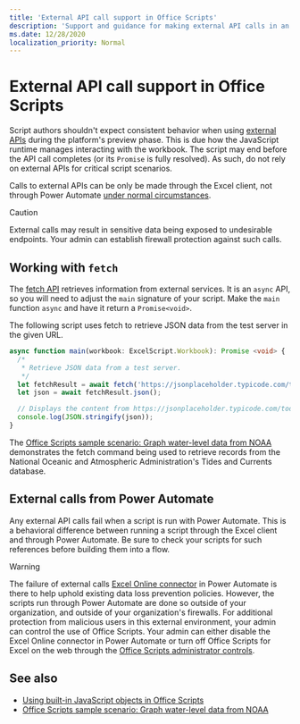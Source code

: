 ```yaml
---
title: 'External API call support in Office Scripts'
description: 'Support and guidance for making external API calls in an Office Script.'
ms.date: 12/28/2020
localization_priority: Normal
---
```


# External API call support in Office Scripts

Script authors shouldn't expect consistent behavior when using [external APIs](https://developer.mozilla.org/docs/Web/API) during the platform's preview phase. This is due how the JavaScript runtime manages interacting with the workbook. The script may end before the API call completes (or its `Promise` is fully resolved). As such, do not rely on external APIs for critical script scenarios.

Calls to external APIs can be only be made through the Excel client, not through Power Automate [under normal circumstances](#external-calls-from-power-automate).

> [!CAUTION]
> External calls may result in sensitive data being exposed to undesirable endpoints. Your admin can establish firewall protection against such calls.

## Working with `fetch`

The [fetch API](https://developer.mozilla.org/en-US/docs/Web/API/Fetch_API) retrieves information from external services. It is an `async` API, so you will need to adjust the `main` signature of your script. Make the `main` function `async` and have it return a `Promise<void>`.

The following script uses fetch to retrieve JSON data from the test server in the given URL.

```typescript
async function main(workbook: ExcelScript.Workbook): Promise <void> {
  /* 
   * Retrieve JSON data from a test server.
   */
  let fetchResult = await fetch('https://jsonplaceholder.typicode.com/todos/1');
  let json = await fetchResult.json();

  // Displays the content from https://jsonplaceholder.typicode.com/todos/1
  console.log(JSON.stringify(json));
}
```

The [Office Scripts sample scenario:  Graph water-level data from NOAA](../resources/scenarios/noaa-data-fetch/md) demonstrates the fetch command being used to retrieve records from the National Oceanic and Atmospheric Administration's Tides and Currents database.

## External calls from Power Automate

Any external API calls fail when a script is run with Power Automate. This is a behavioral difference between running a script through the Excel client and through Power Automate. Be sure to check your scripts for such references before building them into a flow.

> [!WARNING]
> The failure of external calls [Excel Online connector](/connectors/excelonlinebusiness) in Power Automate is there to help uphold existing data loss prevention policies. However, the scripts run through Power Automate are done so outside of your organization, and outside of your organization's firewalls. For additional protection from malicious users in this external environment, your admin can control the use of Office Scripts. Your admin can either disable the Excel Online connector in Power Automate or turn off Office Scripts for Excel on the web through the [Office Scripts administrator controls](/microsoft-365/admin/manage/manage-office-scripts-settings).

## See also

- [Using built-in JavaScript objects in Office Scripts](javascript-objects.md)
- [Office Scripts sample scenario:  Graph water-level data from NOAA](../resources/scenarios/noaa-data-fetch/md)
